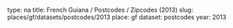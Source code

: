 type: na
title: French Guiana / Postcodes / Zipcodes (2013)
slug: places/gf/datasets/postcodes/2013
place: gf
dataset: postcodes
year: 2013
